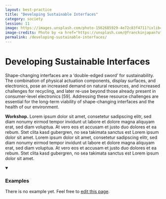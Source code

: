 ```yaml
---
layout: best-practice
title: "Developing Sustainable Interfaces"
category: society
lession: 11
image: https://images.unsplash.com/photo-1562685929-4e72c83f4711?ixlib=rb-1.2.1&auto=format&fit=crop&w=1867&q=80
image-credits: Photo by <a href="https://unsplash.com/@franckinjapan?utm_source=unsplash&amp;utm_medium=referral&amp;utm_content=creditCopyText">Franck V.</a> on <a href="/?utm_source=unsplash&amp;utm_medium=referral&amp;utm_content=creditCopyText">Unsplash</a>
permalink: /developing-sustainable-interfaces/
---
```


# Developing Sustainable Interfaces
Shape-changing interfaces are a ‘double-edged sword’ for sustainability. The combination of physical actuation components, display surfaces, and electronics, pose an increased demand on natural resources, and increased challenges for recycling, and later re-use beyond those already present in consumer-level electronics [59]. Addressing these resource challenges are essential for the long-term viability of shape-changing interfaces and the health of our environment.

**Workshop.** Lorem ipsum dolor sit amet, consetetur sadipscing elitr, sed diam nonumy eirmod tempor invidunt ut labore et dolore magna aliquyam erat, sed diam voluptua. At vero eos et accusam et justo duo dolores et ea rebum. Stet clita kasd gubergren, no sea takimata sanctus est Lorem ipsum dolor sit amet. Lorem ipsum dolor sit amet, consetetur sadipscing elitr, sed diam nonumy eirmod tempor invidunt ut labore et dolore magna aliquyam erat, sed diam voluptua. At vero eos et accusam et justo duo dolores et ea rebum. Stet clita kasd gubergren, no sea takimata sanctus est Lorem ipsum dolor sit amet.

<details markdown="1" open>
<summary><h3>Examples</h3></summary> 
There is no example yet. Feel free to <a href="{{ site.repo }}/edit/master/{{ page.path }}" target="_blank"><i class="fa fa-edit fa-fw"></i> edit this page</a>.
</details>
